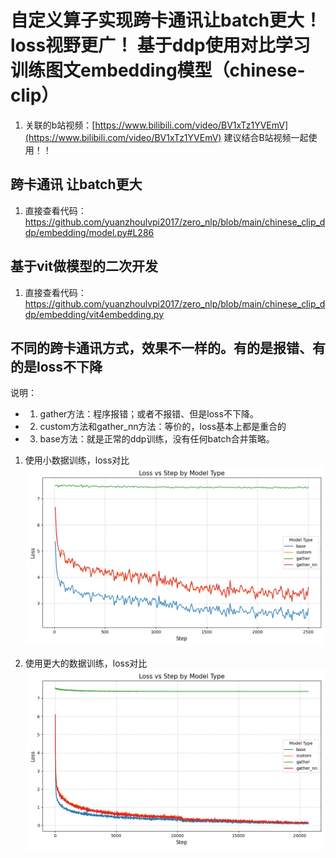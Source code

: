 # 自定义算子实现跨卡通讯让batch更大！loss视野更广！ 基于ddp使用对比学习训练图文embedding模型（chinese-clip）

1. 关联的b站视频：[https://www.bilibili.com/video/BV1xTz1YVEmV](https://www.bilibili.com/video/BV1xTz1YVEmV) 建议结合B站视频一起使用！！


## 跨卡通讯 让batch更大
1. 直接查看代码：https://github.com/yuanzhoulvpi2017/zero_nlp/blob/main/chinese_clip_ddp/embedding/model.py#L286



## 基于vit做模型的二次开发
1. 直接查看代码：https://github.com/yuanzhoulvpi2017/zero_nlp/blob/main/chinese_clip_ddp/embedding/vit4embedding.py



## 不同的跨卡通讯方式，效果不一样的。有的是报错、有的是loss不下降

说明：
- 1. gather方法：程序报错；或者不报错、但是loss不下降。
- 2. custom方法和gather_nn方法：等价的，loss基本上都是重合的
- 3. base方法：就是正常的ddp训练，没有任何batch合并策略。

1. 使用小数据训练，loss对比
![image](loss_vs_step_by_model_type.png)


2. 使用更大的数据训练，loss对比
![image](loss_vs_step_by_model_type_big.png)



